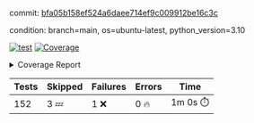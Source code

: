 commit: [bfa05b158ef524a6daee714ef9c009912be16c3c](https://github.com/rcmdnk/homebrew-file/tree/bfa05b158ef524a6daee714ef9c009912be16c3c)

condition: branch=main, os=ubuntu-latest, python_version=3.10

[![test](https://github.com/rcmdnk/homebrew-file/actions/workflows/test.yml/badge.svg)](https://github.com/rcmdnk/homebrew-file/actions/runs/11203495829)
<a href="https://github.com/rcmdnk/homebrew-file/blob/bfa05b158ef524a6daee714ef9c009912be16c3c/README.md"><img alt="Coverage" src="https://img.shields.io/badge/Coverage-0%25-red.svg" /></a><details><summary>Coverage Report </summary><table><tr><th>File</th><th>Stmts</th><th>Miss</th><th>Cover</th><th>Missing</th></tr><tbody><tr><td colspan="5"><b>src/brew_file</b></td></tr><tr><td>&nbsp; &nbsp;<a href="https://github.com/rcmdnk/homebrew-file/blob/bfa05b158ef524a6daee714ef9c009912be16c3c/src/brew_file/__init__.py">\_\_init\_\_.py</a></td><td>3</td><td>3</td><td>0%</td><td><a href="https://github.com/rcmdnk/homebrew-file/blob/bfa05b158ef524a6daee714ef9c009912be16c3c/src/brew_file/__init__.py#L1-L4">1&ndash;4</a></td></tr><tr><td>&nbsp; &nbsp;<a href="https://github.com/rcmdnk/homebrew-file/blob/bfa05b158ef524a6daee714ef9c009912be16c3c/src/brew_file/brew_file.py">brew_file.py</a></td><td>1247</td><td>1247</td><td>0%</td><td><a href="https://github.com/rcmdnk/homebrew-file/blob/bfa05b158ef524a6daee714ef9c009912be16c3c/src/brew_file/brew_file.py#L1-L2231">1&ndash;2231</a></td></tr><tr><td>&nbsp; &nbsp;<a href="https://github.com/rcmdnk/homebrew-file/blob/bfa05b158ef524a6daee714ef9c009912be16c3c/src/brew_file/brew_helper.py">brew_helper.py</a></td><td>195</td><td>195</td><td>0%</td><td><a href="https://github.com/rcmdnk/homebrew-file/blob/bfa05b158ef524a6daee714ef9c009912be16c3c/src/brew_file/brew_helper.py#L1-L324">1&ndash;324</a></td></tr><tr><td>&nbsp; &nbsp;<a href="https://github.com/rcmdnk/homebrew-file/blob/bfa05b158ef524a6daee714ef9c009912be16c3c/src/brew_file/brew_info.py">brew_info.py</a></td><td>403</td><td>403</td><td>0%</td><td><a href="https://github.com/rcmdnk/homebrew-file/blob/bfa05b158ef524a6daee714ef9c009912be16c3c/src/brew_file/brew_info.py#L1-L601">1&ndash;601</a></td></tr><tr><td>&nbsp; &nbsp;<a href="https://github.com/rcmdnk/homebrew-file/blob/bfa05b158ef524a6daee714ef9c009912be16c3c/src/brew_file/info.py">info.py</a></td><td>11</td><td>11</td><td>0%</td><td><a href="https://github.com/rcmdnk/homebrew-file/blob/bfa05b158ef524a6daee714ef9c009912be16c3c/src/brew_file/info.py#L1-L17">1&ndash;17</a></td></tr><tr><td>&nbsp; &nbsp;<a href="https://github.com/rcmdnk/homebrew-file/blob/bfa05b158ef524a6daee714ef9c009912be16c3c/src/brew_file/main.py">main.py</a></td><td>166</td><td>166</td><td>0%</td><td><a href="https://github.com/rcmdnk/homebrew-file/blob/bfa05b158ef524a6daee714ef9c009912be16c3c/src/brew_file/main.py#L1-L631">1&ndash;631</a></td></tr><tr><td>&nbsp; &nbsp;<a href="https://github.com/rcmdnk/homebrew-file/blob/bfa05b158ef524a6daee714ef9c009912be16c3c/src/brew_file/utils.py">utils.py</a></td><td>72</td><td>72</td><td>0%</td><td><a href="https://github.com/rcmdnk/homebrew-file/blob/bfa05b158ef524a6daee714ef9c009912be16c3c/src/brew_file/utils.py#L1-L129">1&ndash;129</a></td></tr><tr><td><b>TOTAL</b></td><td><b>2097</b></td><td><b>2097</b></td><td><b>0%</b></td><td>&nbsp;</td></tr></tbody></table></details>

| Tests | Skipped | Failures | Errors | Time |
| ----- | ------- | -------- | -------- | ------------------ |
| 152 | 3 :zzz: | 1 :x: | 0 :fire: | 1m 0s :stopwatch: |

